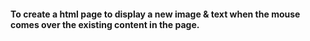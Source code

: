 #### To create a html page to display a new image & text when the mouse comes over the existing content in the page.
